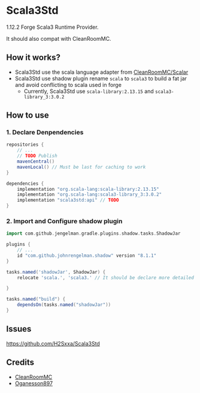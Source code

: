 # Scala3Std

1.12.2 Forge Scala3 Runtime Provider.

It should also compat with CleanRoomMC.

## How it works?

- Scala3Std use the scala language adapter from [CleanRoomMC/Scalar](https://github.com/CleanroomMC/Scalar)
- Scala3Std use shadow plugin rename `scala` to `scala3` to build a fat jar and avoid conflicting to scala used in forge
    - Currently, Scala3Std use `scala-library:2.13.15` and `scala3-library_3:3.0.2`

## How to use

### 1. Declare Denpendencies

```groovy
repositories {
    // ...
    // TODO Publish
    mavenCentral()
    mavenLocal() // Must be last for caching to work
}

dependencies {
    implementation "org.scala-lang:scala-library:2.13.15"
    implementation "org.scala-lang:scala3-library_3:3.0.2"
    implementation "scala3std:api" // TODO
}
```

### 2. Import and Configure shadow plugin

```groovy
import com.github.jengelman.gradle.plugins.shadow.tasks.ShadowJar

plugins {
    // ...
    id "com.github.johnrengelman.shadow" version "8.1.1"
}

tasks.named('shadowJar', ShadowJar) {
    relocate 'scala.', 'scala3.' // It should be declare more detailed for compat

}

tasks.named("build") {
    dependsOn(tasks.named("shadowJar"))
}
```

## Issues

https://github.com/H2Sxxa/Scala3Std

## Credits

- [CleanRoomMC](https://github.com/CleanroomMC)
- [Oganesson897](https://github.com/Oganesson897)